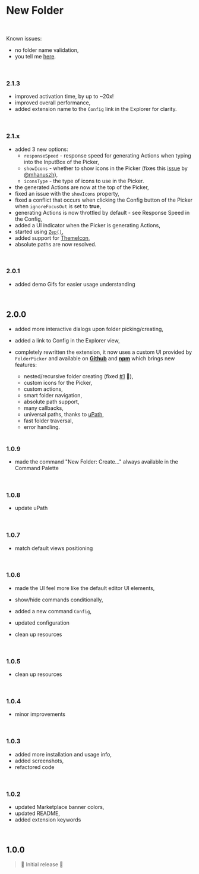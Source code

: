 # New Folder

<br>

Known issues:

- no folder name validation,
- you tell me [here](https://github.com/igorskyflyer/vscode-new-folder/issues).

<br>

### 2.1.3

- improved activation time, by up to ~20x!
- improved overall performance,
- added extension name to the `Config` link in the Explorer for clarity.

<br>

### 2.1.x

- added 3 new options:
  - `responseSpeed` - response speed for generating Actions when typing into the InputBox of the Picker,
  - `showIcons` - whether to show icons in the Picker (fixes this [issue](https://github.com/igorskyflyer/vscode-new-folder/issues/5) by [@mhanuszh](https://github.com/mhanuszh)),
  - `iconsType` - the type of icons to use in the Picker.
- the generated Actions are now at the top of the Picker,
- fixed an issue with the `showIcons` property,
- fixed a conflict that occurs when clicking the Config button of the Picker when `ignoreFocusOut` is set to **true**,
- generating Actions is now throttled by default - see Response Speed in the Config,
- added a UI indicator when the Picker is generating Actions,
- started using [`Zep()`](https://www.npmjs.com/package/@igor.dvlpr/zep),
- added support for [ThemeIcon](https://code.visualstudio.com/api/references/vscode-api#ThemeIcon),
- absolute paths are now resolved.

<br>

### 2.0.1

- added demo Gifs for easier usage understanding

<br>

## 2.0.0

- added more interactive dialogs upon folder picking/creating,
- added a link to Config in the Explorer view,
- completely rewritten the extension, it now uses a custom UI provided by `FolderPicker` and available on **[Github](https://github.com/igorskyflyer/npm-vscode-folderpicker)** and **[npm](https://www.npmjs.com/package/@igor.dvlpr/vscode-folderpicker)** which brings new features:

  - nested/recursive folder creating (fixed [#1](https://github.com/igorskyflyer/vscode-new-folder/issues/1) 🤗),
  - custom icons for the Picker,
  - custom actions,
  - smart folder navigation,
  - absolute path support,
  - many callbacks,
  - universal paths, thanks to [uPath](https://github.com/igorskyflyer/npm-upath),
  - fast folder traversal,
  - error handling.

  <br>

### 1.0.9

- made the command "New Folder: Create..." always available in the Command Palette

<br>

### 1.0.8

- update uPath

<br>

### 1.0.7

- match default views positioning

<br>

### 1.0.6

- made the UI feel more like the default editor UI elements,
- show/hide commands conditionally,
- added a new command `Config`,
- updated configuration

- clean up resources

<br>

### 1.0.5

- clean up resources

<br>

### 1.0.4

- minor improvements

<br>

### 1.0.3

- added more installation and usage info,
- added screenshots,
- refactored code

<br>

### 1.0.2

- updated Marketplace banner colors,
- updated README,
- added extension keywords

<br>

## 1.0.0

> 🤟 Initial release 🎉
